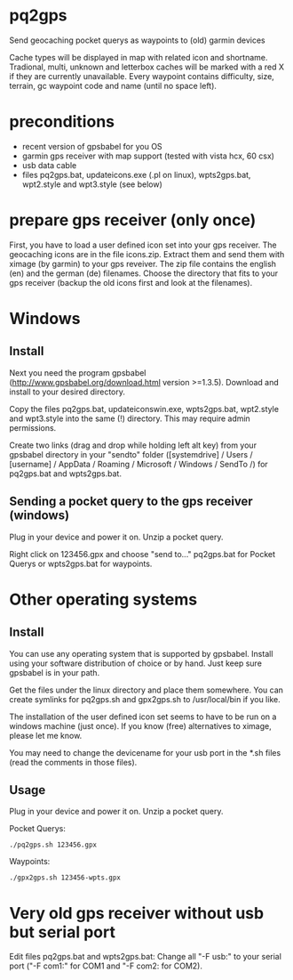 pq2gps
======

Send geocaching pocket querys as waypoints to (old) garmin devices

Cache types will be displayed in map with related icon and shortname. Tradional, multi, unknown and letterbox 
caches will be marked with a red X if they are currently unavailable. Every waypoint contains difficulty, 
size, terrain, gc waypoint code and name (until no space left).

preconditions
=============
- recent version of gpsbabel for you OS
- garmin gps receiver with map support (tested with vista hcx, 60 csx)
- usb data cable
- files pq2gps.bat, updateicons.exe (.pl on linux), wpts2gps.bat, wpt2.style and wpt3.style (see below)

prepare gps receiver (only once)
================================
First, you have to load a user defined icon set into your gps receiver. The geocaching icons are in the file icons.zip. 
Extract them and send them with ximage (by garmin) to your gps reveiver. The zip file contains the english (en) and 
the german (de) filenames. Choose the directory that fits to your gps receiver (backup the old icons first and 
look at the filenames).

Windows
=======

Install
-------
Next you need the program gpsbabel (http://www.gpsbabel.org/download.html version >=1.3.5). Download and install
to your desired directory.

Copy the files pq2gps.bat, updateiconswin.exe, wpts2gps.bat, wpt2.style and wpt3.style into the same (!) directory. This
may require admin permissions.

Create two links (drag and drop while holding left alt key) from your gpsbabel directory in your "sendto" folder 
([systemdrive] / Users / [username] / AppData / Roaming / Microsoft / Windows / SendTo /) for pq2gps.bat and wpts2gps.bat. 

Sending a pocket query to the gps receiver (windows)
----------------------------------------------------
Plug in your device and power it on. Unzip a pocket query. 

Right click on 123456.gpx and choose "send to..." pq2gps.bat for Pocket Querys or wpts2gps.bat for waypoints.

Other operating systems
=======================

Install
-------
You can use any operating system that is supported by gpsbabel. Install using your software distribution of choice
or by hand. Just keep sure gpsbabel is in your path.

Get the files under the linux directory and place them somewhere. You can create symlinks for pq2gps.sh and gpx2gps.sh
to /usr/local/bin if you like.

The installation of the user defined icon set seems to have to be run on a windows machine (just once). 
If you know (free) alternatives to ximage, please let me know.

You may need to change the devicename for your usb port in the *.sh files (read the comments in those files).

Usage
-----
Plug in your device and power it on. Unzip a pocket query.

Pocket Querys:
```
./pq2gps.sh 123456.gpx
```

Waypoints:
```
./gpx2gps.sh 123456-wpts.gpx
```


Very old gps receiver without usb but serial port
=================================================
Edit files pq2gps.bat and wpts2gps.bat:
Change all "-F usb:" to your serial port ("-F com1:" for COM1 and "-F com2: for COM2).

